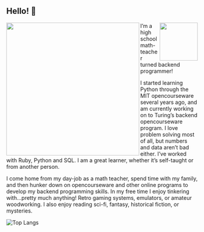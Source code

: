 ## Hello! 👋

<p>
<img align=left width=350 src="https://github.com/user-attachments/assets/7de72d96-8055-4c05-813e-3e2eb86f2b08" />
<img align=right width=100 src="https://github.com/user-attachments/assets/0e7174d9-17fc-4dda-9353-3e6bb5d948a3" />
</p>


I’m a high school math-teacher turned backend programmer! 

I started learning Python through the MIT opencourseware several years ago, and am currently working on to Turing’s backend opencourseware program. I love problem solving most of all, but numbers and data aren’t bad either. I’ve worked with Ruby, Python and SQL. I am a great learner, whether it’s self-taught or from another person. 

I come home from my day-job as a math teacher, spend time with my family, and then hunker down on opencourseware and other online programs to develop my backend programming skills. In my free time I enjoy tinkering with…pretty much anything!  Retro gaming systems, emulators, or amateur woodworking. I also enjoy reading sci-fi, fantasy, historical fiction, or mysteries.

![Top Langs](https://github-readme-stats.vercel.app/api/top-langs/?username=jenrush2&layout=compact)
